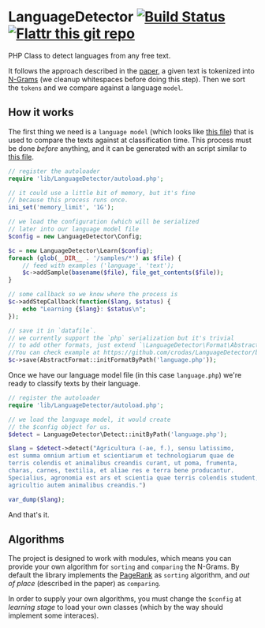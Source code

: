 LanguageDetector [![Build Status](https://travis-ci.org/crodas/LanguageDetector.png)](https://travis-ci.org/crodas/LanguageDetector) [![Flattr this git repo](http://api.flattr.com/button/flattr-badge-large.png)](https://flattr.com/submit/auto?user_id=crodas&url=https://github.com/crodas/LanguageDetector&title=Language%20Detector%20Library&language=en&tags=github&category=software)
================

PHP Class to detect languages from any free text.

It follows the approach described in the [paper](http://scholar.google.com.py/scholar?q=N-Gram-Based+Text+Categorization), a given text is tokenized into [N-Grams](http://en.wikipedia.org/wiki/N-gram) (we cleanup whitespaces before doing this step). Then we sort the `tokens` and we compare against a language `model`.

How it works
------------

The first thing we need is a `language model` (which looks like [this file](https://github.com/crodas/LanguageDetector/blob/master/example/datafile.php)) that is used to compare the texts against at classification time. This process must be done *before* anything, and it can be generated with an script similar to [this file](https://github.com/crodas/LanguageDetector/blob/master/example/learn.php).

```php
// register the autoloader
require 'lib/LanguageDetector/autoload.php';

// it could use a little bit of memory, but it's fine
// because this process runs once.
ini_set('memory_limit', '1G');

// we load the configuration (which will be serialized
// later into our language model file
$config = new LanguageDetector\Config;

$c = new LanguageDetector\Learn($config);
foreach (glob(__DIR__ . '/samples/*') as $file) { 
    // feed with examples ('language', 'text');
    $c->addSample(basename($file), file_get_contents($file));
}

// some callback so we know where the process is 
$c->addStepCallback(function($lang, $status) {
    echo "Learning {$lang}: $status\n";
});

// save it in `datafile`. 
// we currently support the `php` serialization but it's trivial
// to add other formats, just extend `\LanguageDetector\Format\AbstractFormat`. 
//You can check example at https://github.com/crodas/LanguageDetector/blob/master/lib/LanguageDetector/Format/PHP.php
$c->save(AbstractFormat::initFormatByPath('language.php'));
```

Once we have our language model file (in this case `language.php`) we're ready to classify texts by their language.

```php
// register the autoloader
require 'lib/LanguageDetector/autoload.php';

// we load the language model, it would create
// the $config object for us.
$detect = LanguageDetector\Detect::initByPath('language.php');

$lang = $detect->detect("Agricultura (-ae, f.), sensu latissimo, 
est summa omnium artium et scientiarum et technologiarum quae de 
terris colendis et animalibus creandis curant, ut poma, frumenta, 
charas, carnes, textilia, et aliae res e terra bene producantur. 
Specialius, agronomia est ars et scientia quae terris colendis student, 
agricultio autem animalibus creandis.")

var_dump($lang);
```

And that's it.

Algorithms
----------

The project is designed to work with modules, which means you can provide your own algorithm for `sorting` and `comparing` the N-Grams. By default the library implements the [PageRank](http://en.wikipedia.org/wiki/PageRank) as `sorting` algorithm, and *out of place* (described in the paper) as `comparing`. 

In order to supply your own algorithms, you must change the `$config` at *learning stage* to load your own classes (which by the way should implement some interaces).
